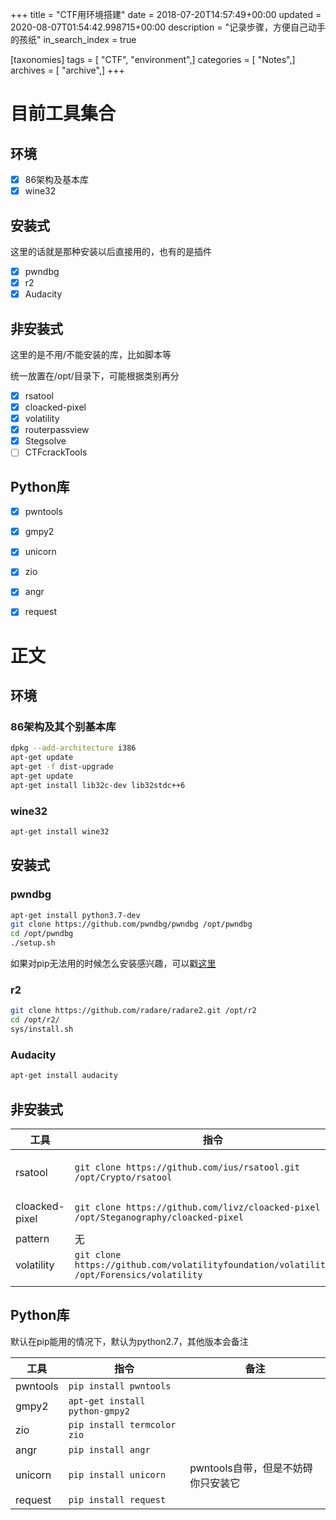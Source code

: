 +++
title = "CTF用环境搭建"
date = 2018-07-20T14:57:49+00:00
updated = 2020-08-07T01:54:42.998715+00:00
description = "记录步骤，方便自己动手的孩纸"
in_search_index = true

[taxonomies]
tags = [ "CTF", "environment",]
categories = [ "Notes",]
archives = [ "archive",]
+++
# 目前工具集合

## 环境

- [x] 86架构及基本库
- [x] wine32

## 安装式

这里的话就是那种安装以后直接用的，也有的是插件

- [x] pwndbg
- [x] r2
- [x] Audacity

## 非安装式

这里的是不用/不能安装的库，比如脚本等

统一放置在/opt/目录下，可能根据类别再分

- [x] rsatool
- [x] cloacked-pixel
- [x] volatility
- [x] routerpassview
- [x] Stegsolve 
- [ ] CTFcrackTools

## Python库

- [x] pwntools
- [x] gmpy2
- [x] unicorn
- [x] zio
- [x] angr
- [x] request 



<!-- more -->

# 正文

## 环境

### 86架构及其个别基本库

```bash
dpkg --add-architecture i386 
apt-get update
apt-get -f dist-upgrade 
apt-get update
apt-get install lib32c-dev lib32stdc++6  
```

### wine32

```bash
apt-get install wine32
```



## 安装式

### pwndbg

```bash
apt-get install python3.7-dev
git clone https://github.com/pwndbg/pwndbg /opt/pwndbg
cd /opt/pwndbg
./setup.sh 
```

如果对pip无法用的时候怎么安装感兴趣，可以戳[这里](http://csuwangj.top/2018/07/21/在pip连不上网的时候安装pwntools/)

### r2

```bash
git clone https://github.com/radare/radare2.git /opt/r2
cd /opt/r2/
sys/install.sh 
```

### Audacity

```bash
apt-get install audacity
```



## 非安装式

| 工具           | 指令                                                         | 备注                |
| -------------- | ------------------------------------------------------------ | ------------------- |
| rsatool        | `git clone https://github.com/ius/rsatool.git /opt/Crypto/rsatool` | Openssl RSA密钥生成 |
| cloacked-pixel | `git clone https://github.com/livz/cloacked-pixel /opt/Steganography/cloacked-pixel` | 图像隐写            |
| pattern        | 无                                                           |                     |
| volatility     | `git clone https://github.com/volatilityfoundation/volatility.git /opt/Forensics/volatility` | 内存取证            |
|                |                                                              |                     |

## Python库

默认在pip能用的情况下，默认为python2.7，其他版本会备注

| 工具     | 指令                           | 备注                               |
| -------- | ------------------------------ | ---------------------------------- |
| pwntools | `pip install pwntools`         |                                    |
| gmpy2    | `apt-get install python-gmpy2` |                                    |
| zio      | `pip install termcolor zio`    |                                    |
| angr     | `pip install angr`             |                                    |
| unicorn  | `pip install unicorn`          | pwntools自带，但是不妨碍你只安装它 |
| request  | `pip install request`          |                                    |